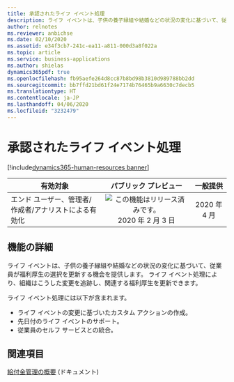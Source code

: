 ```yaml
---
title: 承認されたライフ イベント処理
description: ライフ イベントは、子供の養子縁組や結婚などの状況の変化に基づいて、従業員が福利厚生の選択を更新する機会を提供します。 ライフ イベント処理により、組織はこうした変更を追跡し、関連する福利厚生を更新できます。
author: relnotes
ms.reviewer: anbichse
ms.date: 02/10/2020
ms.assetid: e34f3cb7-241c-ea11-a811-000d3a8f022a
ms.topic: article
ms.service: business-applications
ms.author: shielas
dynamics365pdf: true
ms.openlocfilehash: fb95aefe264d8cc87b8bd98b3810d989788bb2dd
ms.sourcegitcommit: bb7ffd21bd61f24e7174b76465b9a6630c7decb5
ms.translationtype: HT
ms.contentlocale: ja-JP
ms.lasthandoff: 04/06/2020
ms.locfileid: "3232479"
---
```

# <a name="qualified-life-event-processing"></a>承認されたライフ イベント処理
[!include[dynamics365-human-resources banner](../includes/dynamics365-human-resources.md)]

| 有効対象    |  パブリック プレビュー | 一般提供 | 
| ---------- | :----------: |:----------: |
|エンド ユーザー、管理者/作成者/アナリストによる有効化|![この機能はリリース済みです。](/dynamics365-release-plan/media/green-checkmark.png "この機能はリリース済みです。") 2020 年 2 月 3 日| 2020 年 4 月|






## <a name="feature-details"></a>機能の詳細
<!--feature detail start -->
ライフ イベントは、子供の養子縁組や結婚などの状況の変化に基づいて、従業員が福利厚生の選択を更新する機会を提供します。 ライフ イベント処理により、組織はこうした変更を追跡し、関連する福利厚生を更新できます。

ライフ イベント処理には以下が含まれます。

- ライフ イベントの変更に基づいたカスタム アクションの作成。
- 先日付のライフ イベントのサポート。
- 従業員のセルフ サービスとの統合。
<!--feature detail end -->










## <a name="see-also"></a>関連項目


<!--docs start-->
[給付金管理の概要](https://docs.microsoft.com/dynamics365/human-resources/hr-benefits-management-overview) (ドキュメント)
<!--docs end-->


